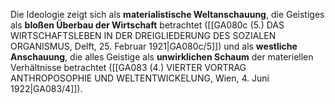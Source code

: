 
Die Ideologie zeigt sich als **materialistische Weltanschauung**, die Geistiges als **bloßen Überbau der Wirtschaft** betrachtet ([[GA080c (5.) DAS WIRTSCHAFTSLEBEN IN DER DREIGLIEDERUNG DES SOZIALEN ORGANISMUS, Delft, 25. Februar 1921|GA080c/5]]) und als **westliche Anschauung**, die alles Geistige als **unwirklichen Schaum** der materiellen Verhältnisse betrachtet ([[GA083 (4.) VIERTER VORTRAG ANTHROPOSOPHIE UND WELTENTWICKELUNG, Wien, 4. Juni 1922|GA083/4]]).

